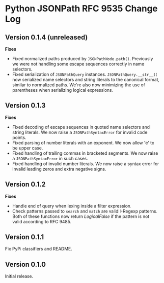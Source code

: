 # Python JSONPath RFC 9535 Change Log

## Version 0.1.4 (unreleased)

**Fixes**

- Fixed normalized paths produced by `JSONPathNode.path()`. Previously we were not handling some escape sequences correctly in name selectors.
- Fixed serialization of `JSONPathQuery` instances. `JSONPathQuery.__str__()` now serialized name selectors and string literals to the canonical format, similar to normalized paths. We're also now minimizing the use of parentheses when serializing logical expressions.

## Version 0.1.3

**Fixes**

- Fixed decoding of escape sequences in quoted name selectors and string literals. We now raise a `JSONPathSyntaxError` for invalid code points.
- Fixed parsing of number literals with an exponent. We now allow 'e' to be upper case.
- Fixed handling of trailing commas in bracketed segments. We now raise a `JSONPathSyntaxError` in such cases.
- Fixed handling of invalid number literals. We now raise a syntax error for invalid leading zeros and extra negative signs.

## Version 0.1.2

**Fixes**

- Handle end of query when lexing inside a filter expression.
- Check patterns passed to `search` and `match` are valid I-Regexp patterns. Both of these functions now return _LogicalFalse_ if the pattern is not valid according to RFC 9485.

## Version 0.1.1

Fix PyPi classifiers and README.

## Version 0.1.0

Initial release.
